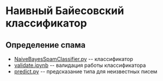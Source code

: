 # Наивный Байесовский классификатор
## Определение спама

* [NaiveBayesSpamClassifier.py](NaiveBayesSpamClassifier.py) -- классификатор
* [validate.ipynb](validate.ipynb) -- валидация работы классификатора
* [predict.py](predict.py) -- предсказание типа для неизвестных писем